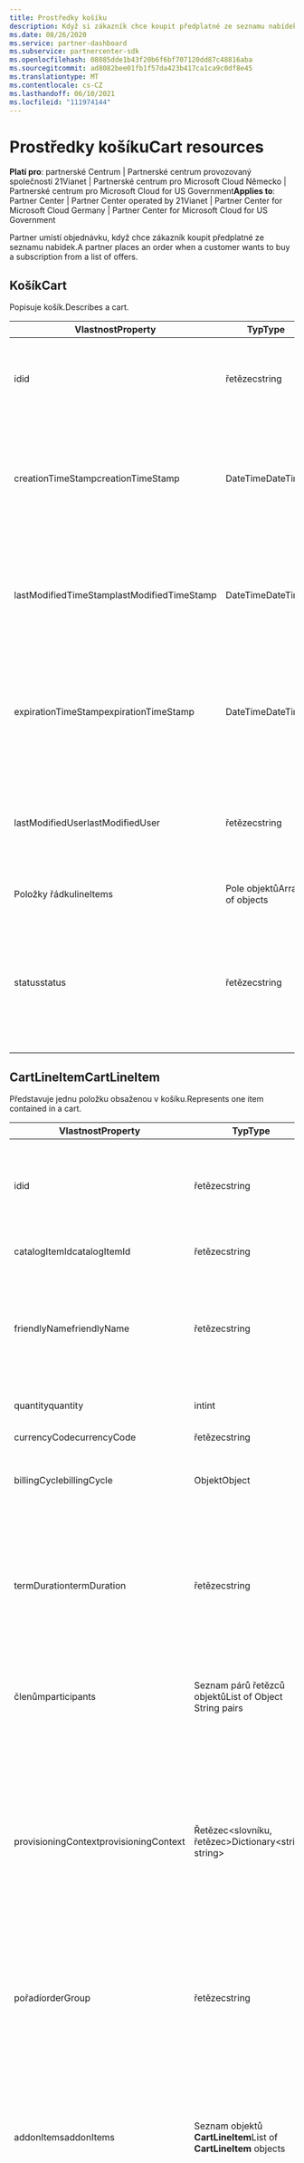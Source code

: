 ```yaml
---
title: Prostředky košíku
description: Když si zákazník chce koupit předplatné ze seznamu nabídek, zařadí objednávku do košíku.
ms.date: 08/26/2020
ms.service: partner-dashboard
ms.subservice: partnercenter-sdk
ms.openlocfilehash: 08085dde1b43f20b6f6bf707120dd87c48816aba
ms.sourcegitcommit: ad8082bee01fb1f57da423b417ca1ca9c0df8e45
ms.translationtype: MT
ms.contentlocale: cs-CZ
ms.lasthandoff: 06/10/2021
ms.locfileid: "111974144"
---
```

# <a name="cart-resources"></a><span data-ttu-id="08399-103">Prostředky košíku</span><span class="sxs-lookup"><span data-stu-id="08399-103">Cart resources</span></span>

<span data-ttu-id="08399-104">**Platí pro**: partnerské Centrum | Partnerské centrum provozovaný společností 21Vianet | Partnerské centrum pro Microsoft Cloud Německo | Partnerské centrum pro Microsoft Cloud for US Government</span><span class="sxs-lookup"><span data-stu-id="08399-104">**Applies to**: Partner Center | Partner Center operated by 21Vianet | Partner Center for Microsoft Cloud Germany | Partner Center for Microsoft Cloud for US Government</span></span>

<span data-ttu-id="08399-105">Partner umístí objednávku, když chce zákazník koupit předplatné ze seznamu nabídek.</span><span class="sxs-lookup"><span data-stu-id="08399-105">A partner places an order when a customer wants to buy a subscription from a list of offers.</span></span>

## <a name="cart"></a><span data-ttu-id="08399-106">Košík</span><span class="sxs-lookup"><span data-stu-id="08399-106">Cart</span></span>

<span data-ttu-id="08399-107">Popisuje košík.</span><span class="sxs-lookup"><span data-stu-id="08399-107">Describes a cart.</span></span>

| <span data-ttu-id="08399-108">Vlastnost</span><span class="sxs-lookup"><span data-stu-id="08399-108">Property</span></span>              | <span data-ttu-id="08399-109">Typ</span><span class="sxs-lookup"><span data-stu-id="08399-109">Type</span></span>             | <span data-ttu-id="08399-110">Description</span><span class="sxs-lookup"><span data-stu-id="08399-110">Description</span></span>                                                                                            |
|-----------------------|------------------|--------------------------------------------------------------------------------------------------------|
| <span data-ttu-id="08399-111">id</span><span class="sxs-lookup"><span data-stu-id="08399-111">id</span></span>                    | <span data-ttu-id="08399-112">řetězec</span><span class="sxs-lookup"><span data-stu-id="08399-112">string</span></span>           | <span data-ttu-id="08399-113">Identifikátor košíku, který se zadal po úspěšném vytvoření košíku.</span><span class="sxs-lookup"><span data-stu-id="08399-113">A cart identifier that is supplied upon successful creation of the cart.</span></span>                               |
| <span data-ttu-id="08399-114">creationTimeStamp</span><span class="sxs-lookup"><span data-stu-id="08399-114">creationTimeStamp</span></span>     | <span data-ttu-id="08399-115">DateTime</span><span class="sxs-lookup"><span data-stu-id="08399-115">DateTime</span></span>         | <span data-ttu-id="08399-116">Datum, kdy byl košík vytvořen, ve formátu data a času.</span><span class="sxs-lookup"><span data-stu-id="08399-116">The date the cart was created, in date-time format.</span></span> <span data-ttu-id="08399-117">Použito po úspěšném vytvoření košíku.</span><span class="sxs-lookup"><span data-stu-id="08399-117">Applied upon successful creation of the cart.</span></span>      |
| <span data-ttu-id="08399-118">lastModifiedTimeStamp</span><span class="sxs-lookup"><span data-stu-id="08399-118">lastModifiedTimeStamp</span></span> | <span data-ttu-id="08399-119">DateTime</span><span class="sxs-lookup"><span data-stu-id="08399-119">DateTime</span></span>         | <span data-ttu-id="08399-120">Datum poslední aktualizace košíku ve formátu data a času.</span><span class="sxs-lookup"><span data-stu-id="08399-120">The date the cart was last updated, in date-time format.</span></span> <span data-ttu-id="08399-121">Použito po úspěšném vytvoření košíku.</span><span class="sxs-lookup"><span data-stu-id="08399-121">Applied upon successful creation of the cart.</span></span> |
| <span data-ttu-id="08399-122">expirationTimeStamp</span><span class="sxs-lookup"><span data-stu-id="08399-122">expirationTimeStamp</span></span>   | <span data-ttu-id="08399-123">DateTime</span><span class="sxs-lookup"><span data-stu-id="08399-123">DateTime</span></span>         | <span data-ttu-id="08399-124">Datum, kdy vyprší platnost košíku, ve formátu data a času.</span><span class="sxs-lookup"><span data-stu-id="08399-124">The date the cart will expire, in date-time format.</span></span> <span data-ttu-id="08399-125">Použito po úspěšném vytvoření košíku.</span><span class="sxs-lookup"><span data-stu-id="08399-125">Applied upon successful creation of cart.</span></span>          |
| <span data-ttu-id="08399-126">lastModifiedUser</span><span class="sxs-lookup"><span data-stu-id="08399-126">lastModifiedUser</span></span>      | <span data-ttu-id="08399-127">řetězec</span><span class="sxs-lookup"><span data-stu-id="08399-127">string</span></span>           | <span data-ttu-id="08399-128">Uživatel, který kartu naposledy aktualizoval.</span><span class="sxs-lookup"><span data-stu-id="08399-128">The user who last updated the cart.</span></span> <span data-ttu-id="08399-129">Použito po úspěšném vytvoření košíku.</span><span class="sxs-lookup"><span data-stu-id="08399-129">Applied upon successful creation of cart.</span></span>                          |
| <span data-ttu-id="08399-130">Položky řádku</span><span class="sxs-lookup"><span data-stu-id="08399-130">lineItems</span></span>             | <span data-ttu-id="08399-131">Pole objektů</span><span class="sxs-lookup"><span data-stu-id="08399-131">Array of objects</span></span> | <span data-ttu-id="08399-132">Pole prostředků [CartLineItem](#cartlineitem)</span><span class="sxs-lookup"><span data-stu-id="08399-132">An Array of [CartLineItem](#cartlineitem) resources.</span></span>                                                   |
| <span data-ttu-id="08399-133">status</span><span class="sxs-lookup"><span data-stu-id="08399-133">status</span></span>                | <span data-ttu-id="08399-134">řetězec</span><span class="sxs-lookup"><span data-stu-id="08399-134">string</span></span>           | <span data-ttu-id="08399-135">Stav košíku.</span><span class="sxs-lookup"><span data-stu-id="08399-135">The status of the cart.</span></span> <span data-ttu-id="08399-136">Možné hodnoty jsou "aktivní" (může být aktualizováno/odesláno) a "seřazené" (již bylo odesláno).</span><span class="sxs-lookup"><span data-stu-id="08399-136">Possible values are "Active" (can be updated/submitted) and "Ordered" (has already been submitted).</span></span> |

## <a name="cartlineitem"></a><span data-ttu-id="08399-137">CartLineItem</span><span class="sxs-lookup"><span data-stu-id="08399-137">CartLineItem</span></span>

<span data-ttu-id="08399-138">Představuje jednu položku obsaženou v košíku.</span><span class="sxs-lookup"><span data-stu-id="08399-138">Represents one item contained in a cart.</span></span>

| <span data-ttu-id="08399-139">Vlastnost</span><span class="sxs-lookup"><span data-stu-id="08399-139">Property</span></span>             | <span data-ttu-id="08399-140">Typ</span><span class="sxs-lookup"><span data-stu-id="08399-140">Type</span></span>                             | <span data-ttu-id="08399-141">Description</span><span class="sxs-lookup"><span data-stu-id="08399-141">Description</span></span>                                                                                                                                           |
|----------------------|----------------------------------|-------------------------------------------------------------------------------------------------------------------------------------------------------|
| <span data-ttu-id="08399-142">id</span><span class="sxs-lookup"><span data-stu-id="08399-142">id</span></span>                   | <span data-ttu-id="08399-143">řetězec</span><span class="sxs-lookup"><span data-stu-id="08399-143">string</span></span>                           | <span data-ttu-id="08399-144">Jedinečný identifikátor položky řádku košíku</span><span class="sxs-lookup"><span data-stu-id="08399-144">A unique identifier for a cart line item.</span></span> <span data-ttu-id="08399-145">Použito po úspěšném vytvoření košíku.</span><span class="sxs-lookup"><span data-stu-id="08399-145">Applied upon successful creation of cart.</span></span>                                                                   |
| <span data-ttu-id="08399-146">catalogItemId</span><span class="sxs-lookup"><span data-stu-id="08399-146">catalogItemId</span></span>        | <span data-ttu-id="08399-147">řetězec</span><span class="sxs-lookup"><span data-stu-id="08399-147">string</span></span>                           | <span data-ttu-id="08399-148">Identifikátor položky katalogu</span><span class="sxs-lookup"><span data-stu-id="08399-148">The catalog item identifier.</span></span>                                                                                                                          |
| <span data-ttu-id="08399-149">friendlyName</span><span class="sxs-lookup"><span data-stu-id="08399-149">friendlyName</span></span>         | <span data-ttu-id="08399-150">řetězec</span><span class="sxs-lookup"><span data-stu-id="08399-150">string</span></span>                           | <span data-ttu-id="08399-151">Nepovinný parametr.</span><span class="sxs-lookup"><span data-stu-id="08399-151">Optional.</span></span> <span data-ttu-id="08399-152">Popisný název položky definované partnerem, který vám umožní určit nejednoznačnost.</span><span class="sxs-lookup"><span data-stu-id="08399-152">The friendly name for the item defined by the partner to help disambiguate.</span></span>                                                                 |
| <span data-ttu-id="08399-153">quantity</span><span class="sxs-lookup"><span data-stu-id="08399-153">quantity</span></span>             | <span data-ttu-id="08399-154">int</span><span class="sxs-lookup"><span data-stu-id="08399-154">int</span></span>                              | <span data-ttu-id="08399-155">Počet licencí nebo instancí.</span><span class="sxs-lookup"><span data-stu-id="08399-155">The number of licenses or instances.</span></span>                                                                                                                  |
| <span data-ttu-id="08399-156">currencyCode</span><span class="sxs-lookup"><span data-stu-id="08399-156">currencyCode</span></span>         | <span data-ttu-id="08399-157">řetězec</span><span class="sxs-lookup"><span data-stu-id="08399-157">string</span></span>                           | <span data-ttu-id="08399-158">Kód měny.</span><span class="sxs-lookup"><span data-stu-id="08399-158">The currency code.</span></span>                                                                                                                                    |
| <span data-ttu-id="08399-159">billingCycle</span><span class="sxs-lookup"><span data-stu-id="08399-159">billingCycle</span></span>         | <span data-ttu-id="08399-160">Objekt</span><span class="sxs-lookup"><span data-stu-id="08399-160">Object</span></span>                           | <span data-ttu-id="08399-161">Typ fakturačního cyklu nastaveného pro aktuální období.</span><span class="sxs-lookup"><span data-stu-id="08399-161">The type of billing cycle set for the current period.</span></span>                                                                                                 |
| <span data-ttu-id="08399-162">termDuration</span><span class="sxs-lookup"><span data-stu-id="08399-162">termDuration</span></span>         | <span data-ttu-id="08399-163">řetězec</span><span class="sxs-lookup"><span data-stu-id="08399-163">string</span></span>                           | <span data-ttu-id="08399-164">ISO 8601 reprezentace doby trvání období.</span><span class="sxs-lookup"><span data-stu-id="08399-164">An ISO 8601 representation of the term's duration.</span></span> <span data-ttu-id="08399-165">Aktuální podporované hodnoty jsou P1M (1 měsíc), P1Y (1 rok) a P3Y (3 roky).</span><span class="sxs-lookup"><span data-stu-id="08399-165">The current supported values are P1M (1 month), P1Y (1 year) and P3Y (3 years).</span></span>                                |
| <span data-ttu-id="08399-166">členům</span><span class="sxs-lookup"><span data-stu-id="08399-166">participants</span></span>         | <span data-ttu-id="08399-167">Seznam párů řetězců objektů</span><span class="sxs-lookup"><span data-stu-id="08399-167">List of Object String pairs</span></span>      | <span data-ttu-id="08399-168">Kolekce PartnerId na záznamu (MPN ID) na nákupu.</span><span class="sxs-lookup"><span data-stu-id="08399-168">A collection of PartnerId on Record (MPN ID) on the purchase.</span></span>                                                                                          |
| <span data-ttu-id="08399-169">provisioningContext</span><span class="sxs-lookup"><span data-stu-id="08399-169">provisioningContext</span></span>  | <span data-ttu-id="08399-170">Řetězec<slovníku, řetězec></span><span class="sxs-lookup"><span data-stu-id="08399-170">Dictionary<string, string></span></span>       | <span data-ttu-id="08399-171">Další kontext, který se používá při zřizování koupené položky</span><span class="sxs-lookup"><span data-stu-id="08399-171">Additional context used when provisioning the purchased item.</span></span> <span data-ttu-id="08399-172">Chcete-li zjistit, které hodnoty jsou nutné pro konkrétní položku, přečtěte si vlastnost provisioningVariables skladové položky.</span><span class="sxs-lookup"><span data-stu-id="08399-172">To determine which values are needed for a particular item, refer to the SKU's provisioningVariables property.</span></span> |
| <span data-ttu-id="08399-173">pořadí</span><span class="sxs-lookup"><span data-stu-id="08399-173">orderGroup</span></span>           | <span data-ttu-id="08399-174">řetězec</span><span class="sxs-lookup"><span data-stu-id="08399-174">string</span></span>                           | <span data-ttu-id="08399-175">Skupina, která označuje, které položky lze odeslat společně ve stejném pořadí.</span><span class="sxs-lookup"><span data-stu-id="08399-175">A group to indicate which items can be submitted together in the same order.</span></span>                                                                          |
| <span data-ttu-id="08399-176">addonItems</span><span class="sxs-lookup"><span data-stu-id="08399-176">addonItems</span></span>           | <span data-ttu-id="08399-177">Seznam objektů **CartLineItem**</span><span class="sxs-lookup"><span data-stu-id="08399-177">List of **CartLineItem** objects</span></span> | <span data-ttu-id="08399-178">Kolekce položek řádků košíku pro Doplňky</span><span class="sxs-lookup"><span data-stu-id="08399-178">A collection of cart line items for addons.</span></span> <span data-ttu-id="08399-179">Tyto položky se zakoupí do základního předplatného, které je výsledkem nákupu položky řádku kořenového košíku.</span><span class="sxs-lookup"><span data-stu-id="08399-179">These items will be purchased towards the base subscription that results from the root cart line item's purchase.</span></span> |
| <span data-ttu-id="08399-180">error</span><span class="sxs-lookup"><span data-stu-id="08399-180">error</span></span>                | <span data-ttu-id="08399-181">Objekt</span><span class="sxs-lookup"><span data-stu-id="08399-181">Object</span></span>                           | <span data-ttu-id="08399-182">Používá se po vytvoření košíku, pokud došlo k chybě.</span><span class="sxs-lookup"><span data-stu-id="08399-182">Applied after cart is created if an error occurred.</span></span>                                                                                                    |
| <span data-ttu-id="08399-183">renewsTo</span><span class="sxs-lookup"><span data-stu-id="08399-183">renewsTo</span></span>             | <span data-ttu-id="08399-184">Pole objektů</span><span class="sxs-lookup"><span data-stu-id="08399-184">Array of objects</span></span>                 | <span data-ttu-id="08399-185">Pole prostředků [RenewsTo](#renewsto)</span><span class="sxs-lookup"><span data-stu-id="08399-185">An array of [RenewsTo](#renewsto) resources.</span></span>                                                                            |

## <a name="renewsto"></a><span data-ttu-id="08399-186">RenewsTo</span><span class="sxs-lookup"><span data-stu-id="08399-186">RenewsTo</span></span>

<span data-ttu-id="08399-187">Představuje jednu položku obsaženou v položce řádku košíku.</span><span class="sxs-lookup"><span data-stu-id="08399-187">Represents one item contained in a cart line item.</span></span>

| <span data-ttu-id="08399-188">Vlastnost</span><span class="sxs-lookup"><span data-stu-id="08399-188">Property</span></span>              | <span data-ttu-id="08399-189">Typ</span><span class="sxs-lookup"><span data-stu-id="08399-189">Type</span></span>             | <span data-ttu-id="08399-190">Vyžadováno</span><span class="sxs-lookup"><span data-stu-id="08399-190">Required</span></span>        | <span data-ttu-id="08399-191">Popis</span><span class="sxs-lookup"><span data-stu-id="08399-191">Description</span></span> |
|-----------------------|------------------|-----------------|-------------------------------------------------------------------------------------------------------------------------|
| <span data-ttu-id="08399-192">termDuration</span><span class="sxs-lookup"><span data-stu-id="08399-192">termDuration</span></span>          | <span data-ttu-id="08399-193">řetězec</span><span class="sxs-lookup"><span data-stu-id="08399-193">string</span></span>           | <span data-ttu-id="08399-194">No</span><span class="sxs-lookup"><span data-stu-id="08399-194">No</span></span>              | <span data-ttu-id="08399-195">ISO 8601 představuje dobu trvání období obnovy.</span><span class="sxs-lookup"><span data-stu-id="08399-195">An ISO 8601 representation of the renewal term's duration.</span></span> <span data-ttu-id="08399-196">Aktuální podporované hodnoty jsou **P1M** (1 měsíc) a **P1Y** (1 rok).</span><span class="sxs-lookup"><span data-stu-id="08399-196">The current supported values are **P1M** (1 month) and **P1Y** (1 year).</span></span> |

### <a name="response-success-and-error-codes"></a><span data-ttu-id="08399-197">Úspěšné odpovědi a chybové kódy</span><span class="sxs-lookup"><span data-stu-id="08399-197">Response success and error codes</span></span>

<span data-ttu-id="08399-198">Každá odpověď je dodávána se stavovým kódem HTTP, který označuje úspěch nebo selhání a další informace o ladění.</span><span class="sxs-lookup"><span data-stu-id="08399-198">Each response comes with an HTTP status code that indicates success or failure and additional debugging information.</span></span> <span data-ttu-id="08399-199">Použijte nástroj pro trasování sítě ke čtení tohoto kódu, typu chyby a dalších parametrů.</span><span class="sxs-lookup"><span data-stu-id="08399-199">Use a network trace tool to read this code, error type, and additional parameters.</span></span> <span data-ttu-id="08399-200">Úplný seznam najdete v tématu [kódy chyb partnerského centra](error-codes.md).</span><span class="sxs-lookup"><span data-stu-id="08399-200">For the full list, see [Partner Center error codes](error-codes.md).</span></span>

## <a name="carterror"></a><span data-ttu-id="08399-201">CartError</span><span class="sxs-lookup"><span data-stu-id="08399-201">CartError</span></span>

<span data-ttu-id="08399-202">Představuje chybu, která nastane po vytvoření košíku.</span><span class="sxs-lookup"><span data-stu-id="08399-202">Represents an error that occurs after a cart is created.</span></span>

| <span data-ttu-id="08399-203">Vlastnost</span><span class="sxs-lookup"><span data-stu-id="08399-203">Property</span></span>         | <span data-ttu-id="08399-204">Typ</span><span class="sxs-lookup"><span data-stu-id="08399-204">Type</span></span>                                   | <span data-ttu-id="08399-205">Description</span><span class="sxs-lookup"><span data-stu-id="08399-205">Description</span></span>                                                                                   |
|------------------|----------------------------------------|-----------------------------------------------------------------------------------------------|
| <span data-ttu-id="08399-206">errorCode</span><span class="sxs-lookup"><span data-stu-id="08399-206">errorCode</span></span>        | [<span data-ttu-id="08399-207">Kódy chyb partnerského centra</span><span class="sxs-lookup"><span data-stu-id="08399-207">Partner Center error codes</span></span>](error-codes.md) | <span data-ttu-id="08399-208">Typ chyby košíku</span><span class="sxs-lookup"><span data-stu-id="08399-208">The type of cart error.</span></span>                                                                       |
| <span data-ttu-id="08399-209">errorDescription</span><span class="sxs-lookup"><span data-stu-id="08399-209">errorDescription</span></span> | <span data-ttu-id="08399-210">řetězec</span><span class="sxs-lookup"><span data-stu-id="08399-210">string</span></span>                                 | <span data-ttu-id="08399-211">Popis chyby včetně všech poznámek o podporovaných hodnotách, výchozích hodnotách nebo omezeních.</span><span class="sxs-lookup"><span data-stu-id="08399-211">The error description, including any notes about supported values, default values, or limits.</span></span> |

## <a name="cartcheckoutresult"></a><span data-ttu-id="08399-212">CartCheckoutResult</span><span class="sxs-lookup"><span data-stu-id="08399-212">CartCheckoutResult</span></span>

<span data-ttu-id="08399-213">Představuje výsledek rezervace košíku.</span><span class="sxs-lookup"><span data-stu-id="08399-213">Represents the result of a cart checkout.</span></span>

| <span data-ttu-id="08399-214">Vlastnost</span><span class="sxs-lookup"><span data-stu-id="08399-214">Property</span></span>    | <span data-ttu-id="08399-215">Typ</span><span class="sxs-lookup"><span data-stu-id="08399-215">Type</span></span>                                              | <span data-ttu-id="08399-216">Description</span><span class="sxs-lookup"><span data-stu-id="08399-216">Description</span></span>                     |
|-------------|---------------------------------------------------|---------------------------------|
| <span data-ttu-id="08399-217">orders</span><span class="sxs-lookup"><span data-stu-id="08399-217">orders</span></span>      | <span data-ttu-id="08399-218">Seznam objektů [objednávky](order-resources.md#order)</span><span class="sxs-lookup"><span data-stu-id="08399-218">List of [Order](order-resources.md#order) objects.</span></span>         | <span data-ttu-id="08399-219">Kolekce objednávek.</span><span class="sxs-lookup"><span data-stu-id="08399-219">The collection of orders.</span></span>       |
| <span data-ttu-id="08399-220">orderErrors</span><span class="sxs-lookup"><span data-stu-id="08399-220">orderErrors</span></span> | <span data-ttu-id="08399-221">Seznam objektů [OrderError](#ordererror)</span><span class="sxs-lookup"><span data-stu-id="08399-221">List of [OrderError](#ordererror) objects.</span></span> | <span data-ttu-id="08399-222">Kolekce chyb pořadí.</span><span class="sxs-lookup"><span data-stu-id="08399-222">The collection of order errors.</span></span> |

## <a name="ordererror"></a><span data-ttu-id="08399-223">OrderError</span><span class="sxs-lookup"><span data-stu-id="08399-223">OrderError</span></span>

<span data-ttu-id="08399-224">Představuje chybu, ke které dojde během rezervace košíku při vytvoření objednávky.</span><span class="sxs-lookup"><span data-stu-id="08399-224">Represents an error that occurs during a cart checkout when an order is created.</span></span>

| <span data-ttu-id="08399-225">Vlastnost</span><span class="sxs-lookup"><span data-stu-id="08399-225">Property</span></span>     | <span data-ttu-id="08399-226">Typ</span><span class="sxs-lookup"><span data-stu-id="08399-226">Type</span></span>   | <span data-ttu-id="08399-227">Description</span><span class="sxs-lookup"><span data-stu-id="08399-227">Description</span></span>                                     |
|--------------|--------|-------------------------------------------------|
| <span data-ttu-id="08399-228">orderGroupId</span><span class="sxs-lookup"><span data-stu-id="08399-228">orderGroupId</span></span> | <span data-ttu-id="08399-229">řetězec</span><span class="sxs-lookup"><span data-stu-id="08399-229">string</span></span> | <span data-ttu-id="08399-230">ID skupiny objednávek objednávky s chybou.</span><span class="sxs-lookup"><span data-stu-id="08399-230">The order group ID of the order with the error.</span></span> |
| <span data-ttu-id="08399-231">kód</span><span class="sxs-lookup"><span data-stu-id="08399-231">code</span></span>         | <span data-ttu-id="08399-232">int</span><span class="sxs-lookup"><span data-stu-id="08399-232">int</span></span>    | <span data-ttu-id="08399-233">Kód chyby</span><span class="sxs-lookup"><span data-stu-id="08399-233">The error code.</span></span>                                 |
| <span data-ttu-id="08399-234">description</span><span class="sxs-lookup"><span data-stu-id="08399-234">description</span></span>  | <span data-ttu-id="08399-235">řetězec</span><span class="sxs-lookup"><span data-stu-id="08399-235">string</span></span> | <span data-ttu-id="08399-236">Popis chyby.</span><span class="sxs-lookup"><span data-stu-id="08399-236">The description of the error.</span></span>                   |
